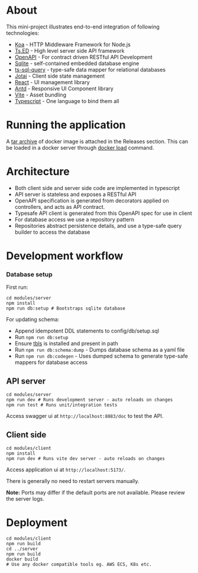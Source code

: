 # About

This mini-project illustrates end-to-end integration of following technologies:

- [Koa](https://www.npmjs.com/package/koa) - HTTP Middleware Framework for Node.js
- [Ts.ED](https://tsed.io) - High level server side API framework
- [OpenAPI](https://www.openapis.org) - For contract driven RESTful API Development
- [Sqlite](https://www.sqlite.org/index.html) - self-contained embedded database engine
- [ts-sql-query](ts-sql-query.readthedocs.io) - type-safe data mapper for relational databases
- [Jotai](https://jotai.org) - Client side state management
- [React](https://react.dev) - UI management library
- [Antd](https://ant.design) - Responsive UI Component library
- [Vite](vitejs.dev/guide/) - Asset bundling
- [Typescript](https://www.typescriptlang.org) - One language to bind them all

# Running the application

A [tar archive](https://github.com/lorefnon/tsed-testbed/releases/download/v1.0.0/tsed-testbed-container.tar.gz) of docker image is attached in the Releases section. This can be loaded in a docker server through [docker load](https://docs.docker.com/engine/reference/commandline/load/) command.

# Architecture

- Both client side and server side code are implemented in typescript
- API server is stateless and exposes a RESTful API
- OpenAPI specification is generated from decorators applied on controllers, and acts as API contract.
- Typesafe API client is generated from this OpenAPI spec for use in client
- For database access we use a repository pattern
- Repositories abstract persistence details, and use a type-safe query builder to access the database

# Development workflow

### Database setup

First run:

```
cd modules/server
npm install
npm run db:setup # Bootstraps sqlite database
```

For updating schema:

- Append idempotent DDL statements to config/db/setup.sql
- Run `npm run db:setup`
- Ensure [tbls](https://github.com/k1LoW/tbls) is installed and present in path
- Run `npm run db:schema:dump` - Dumps database schema as a yaml file
- Run `npm run db:codegen` - Uses dumped schema to generate type-safe mappers for database access

## API server

```
cd modules/server
npm run dev # Runs development server - auto reloads on changes
npm run test # Runs unit/integration tests
```

Access swagger ui at `http://localhost:8083/doc` to test the API.

## Client side

```
cd modules/client
npm install
npm run dev # Runs vite dev server - auto reloads on changes
```

Access application ui at `http://localhost:5173/`.

There is generally no need to restart servers manually.

**Note:** Ports may differ if the default ports are not available. Please review the server logs.

# Deployment

```
cd modules/client
npm run build
cd ../server
npm run build
docker build
# Use any docker compatible tools eg. AWS ECS, K8s etc.
```
